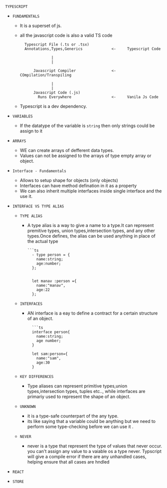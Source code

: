 `TYPESCRIPT`

- `FUNDAMENTALS`

  - It is a superset of js.
  - all the javascript code is also a valid TS code

          Typescript File (.ts or .tsx)
          Annotations,Types,Generics             <-     Typescript Code

                      |
                      |

              Javascript Compiler                <-     COmpilation/Transpiling

                      |
                      |
              Javascript Code (.js)
                Runs Everywhere                  <-     Vanila Js Code

  - Typescript is a dev dependency.

- `VARIABLES`

  - If the datatype of the variable is `string` then only strings could be assign to it

- `ARRAYS`

  - WE can create arrays of defferent data types.
  - Values can not be assigned to the arrays of type empty array or object.

- `Interface - Fundamentals`

  - Allows to setup shape for objects (only objects)
  - Interfaces can have method defination in it as a property
  - We can also inherit multiple interfaces inside single interface and the use it.

- `INTERFACE VS TYPE ALIAS`

  - `TYPE ALIAS`

    - A type alias is a way to give a name to a type.It can represent premitive types, union types,intersection types, and any other types.Once defines, the alias can be used anything in place of the actual type

          ```ts
            - type person = {
              name:string;
              age:number;
            };


            let manav :person ={
              name:"manav",
              age:22
            };

  - `INTERFACES`

    - AN interface is a eay to define a contract for a certain structure of an object.

            ```ts
            interface person{
              name:string;
              age number;
            }

            let sam:person={
              name:"sam",
              age:30
            }

  - `KEY DIFFERENCES`

    - Type aliases can represent primitive types,union types,intersection types, tuples etc.., while interfaces are primariy used to represent the shape of an object.

  - `UNKNOWN`

    - it is a type-safe counterpart of the any type.
    - its like saying that a variable could be anything but we need to perform some type-checking before we can use it .

  - `NEVER`

    - never is a type that represent the type of values that never occur. you can't assign any value to a vaiable os a type never. Typscript will give a compile error if there are any unhandled cases, helping ensure that all cases are hndled

- `REACT`
- `STORE`
